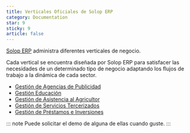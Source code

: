 ```yaml
---
title: Verticales Oficiales de Solop ERP
category: Documentation
star: 9
sticky: 9
article: false
---
```


[Solop ERP](https://solopsoftware.com/) administra diferentes verticales de negocio.

Cada vertical se encuentra diseñada por Solop ERP para satisfacer las necesidades de un determinado tipo de negocio adaptando los flujos de trabajo a la dinámica de cada sector.

- [Gestión de Agencias de Publicidad](agency-management)
- [Gestión Educación](education-management)
- [Gestión de Asistencia al Agricultor](fap)
- [Gestión de Servicios Tercerizados](field-services)
- [Gestión de Préstamos e Inversiones](investment-and-loan)


::: note
Puede solicitar el demo de alguna de ellas cuando guste.
:::

